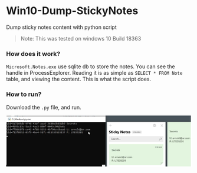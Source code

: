 # Win10-Dump-StickyNotes
Dump sticky notes content with python script

> Note: This was tested on windows 10 Build 18363


### How does it work? 
`Microsoft.Notes.exe` use sqlite db to store the notes. You can see the handle in ProcessExplorer. 
Reading it is as simple as `SELECT * FROM Note` table, and viewing the content. 
This is what the script does.

### How to run?
Download the `.py` file, and run.


![Screenshot](./Example.png)

